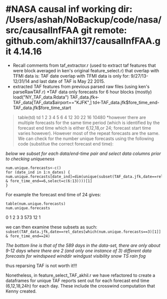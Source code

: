#NASA causal inf
working dir: /Users/ashah/NoBackup/code/nasa/src/causalInfFAA
git remote: github.com/akhil137/causalInfFAA.git
4.14.16
=======
* Recall comments from taf_extractor.r (used to extract taf features that were block averaged in ken's original feature_select.r) that overlap with TFMI data is: 
TAF date overlap with TFMI data is only for: 9/27/13-12/31/14
and last date of TAF is May 22 2015.  
* extracted TAF features from previous parsed raw files (using ken's parseRawTAF.r)
*TAF data only forecasts for 6 hour blocks (mostly)
load("NY_TAF_data.Rdata")
TAF_data.jfk<-TAF_data[TAF_data$airport=="KJFK",]
td<-TAF_data.jfk$fore_time_end-TAF_data.jfk$fore_time_start
> table(td)
td
    1     2     3     4     5     6 
    4    12    30    22    16 10480 
*however there are multiple forecasts for the same time period (which is identified by the forecast end time which is either 6,12,18,or 24; forecast start time varies however).  However most of the repeat forecasts are the same.  We can check for the number unique forecasts using the following code (substitue the correct forecast end time):

*below we subset for each data/end-time pair and select data columns prior to checking uniqueness*

```
num.unique.forecasts<-c()
for (date_ind in 1:n_dates) {
num.unique.forecasts[date_ind]=dim(unique(subset(TAF_data.jfk,date==rel_dates[date_ind] & fore_time_end==6,select=c(6:13))))[1]
} 
```

For example the forecast end time of 24 gives:
```
table(num.unique.forecasts)
num.unique.forecasts
```
  0   1   2   3 
  3 573  12   1
  
we can then examine these subsets as such:
```subset(TAF_data.jfk,date==rel_dates[which(num.unique.forecasts==3)[1]] & fore_time_end==24)```

*The bottom line is that of the 589 days in the data-set, there are only about 9-12 days where there are 2 (and only one instance of 3) different data forecasts for windspeed winddir windgust visibility  snow    TS  rain   fog*

thus reparsing TAF is not worth it!!!

Nonetheless, in feature_select_TAF_akhil.r we have refactored to create a dataframes for unique TAF reports sent out for each forecast end time (6,12,18,24h) for each day.  These include the crosswind computation that Kenny created.  